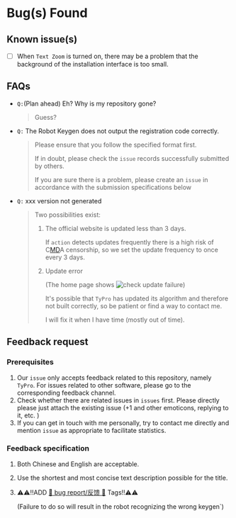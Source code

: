 # Bug(s) Found

## Known issue(s)

- [ ] When `Text Zoom` is turned on, there may be a problem that the background of the installation interface is too small.

## FAQs

- `Q:`(Plan ahead) Eh? Why is my repository gone?

  > Guess?

- `Q:` The Robot Keygen does not output the registration code correctly.

  > Please ensure that you follow the specified format first.
  >
  > If in doubt, please check the `issue` records successfully submitted by others.
  >
  > If you are sure there is a problem, please create an `issue` in accordance with the submission specifications below 

- `Q:` xxx version not generated

  > Two possibilities exist:
  >
  > 1. The official website is updated less than 3 days.
  >
  >    If `action` detects updates frequently there is a high risk of C[M](#)[D](#)A censorship, so we set the update frequency to once every 3 days. 
  >
  > 2. Update error
  >
  >    (The home page shows ![check update failure](https://img.shields.io/badge/%F0%9F%94%A7check%20update-Failure-red?logo=github&style=flat-square))
  >
  >    It's possible that `TyPro` has updated its algorithm and therefore not built correctly, so be patient or find a way to contact me.
  >
  >     I will fix it when I have time (mostly out of time).
  >

## Feedback request

### Prerequisites

1. Our `issue` only accepts feedback related to this repository, namely `TyPro`. For issues related to other software, please go to the corresponding feedback channel.
2. Check whether there are related issues in `issues` first. Please directly please just attach the existing issue (+1 and other emoticons, replying to it, etc. )
3. If you can get in touch with me personally, try to contact me directly and mention `issue` as appropriate to facilitate statistics.

### Feedback specification

1. Both Chinese and English are acceptable.
2. Use the shortest and most concise text description possible for the title.
3. ⚠️⚠️!!ADD [🐛 bug report/反馈 🐛](https://github.com/taozhiyu/TyProAction/labels/%3Abug%3A%20bug%20report%2F反馈%20%3Abug%3A) Tags!!⚠️⚠️

   (Failure to do so will result in the robot recognizing the wrong keygen`)